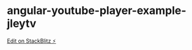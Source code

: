 # angular-youtube-player-example-jleytv

[Edit on StackBlitz ⚡️](https://stackblitz.com/edit/angular-youtube-player-example-cke8fd)